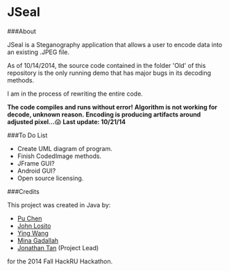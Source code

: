 JSeal
====================

###About

JSeal is a Steganography application that allows a user to encode data into an existing .JPEG file.

As of 10/14/2014, the source code contained in the folder 'Old' of this repository is the only running demo that has major bugs in its decoding methods.

I am in the process of rewriting the entire code.

**The code compiles and runs without error!**
**Algorithm is not working for decode, unknown reason.**
**Encoding is producing artifacts around adjusted pixel...**:scream:
**Last update: 10/21/14**

###To Do List
- Create UML diagram of program.
- Finish CodedImage methods.
- JFrame GUI?
- Android GUI?
- Open source licensing.

###Credits

This project was created in Java by:
- [Pu Chen](https://github.com/PuChen7)
- [John Losito](https://github.com/Squidlo)
- [Ying Wang](https://github.com/emily2014)
- [Mina Gadallah](https://github.com/monmon-2007)
- [Jonathan Tan](http://jmortontan.github.io) (Project Lead)

for the 2014 Fall HackRU Hackathon.
